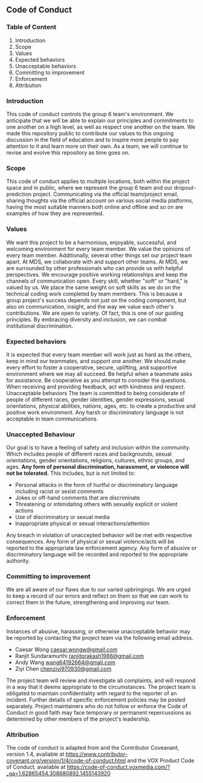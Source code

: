 ## Code of Conduct

### Table of Content

1. Introduction
2. Scope
3. Values
4. Expected behaviors
5. Unacceptable behaviors
6. Committing to improvement
7. Enforcement
8. Attribution



### Introduction

This code of conduct controls the group 6 team's environment. 
We anticipate that we will be able to explain our principles and commitments to one another on a high level, as well as respect one another on the team. We made this repository public to contribute our values to this ongoing discussion in the field of education and to inspire more people to pay attention to it and learn more on their own. As a team, we will continue to revise and evolve this repository as time goes on.

### Scope
This code of conduct applies to multiple locations, both within the project space and in public, where we represent the group 6 team and our dropout-prediction project. Communicating via the official team/project email, sharing thoughts via the official account on various social media platforms, having the most suitable manners both online and offline and so on are examples of how they are represented.

### Values
We want this project to be a harmonious, enjoyable, successful, and welcoming environment for every team member. We value the opinions of every team member. Additionally, several other things set our project team apart.
At MDS, we collaborate with and support other teams. At MDS, we are surrounded by other professionals who can provide us with helpful perspectives. We encourage positive working relationships and keep the channels of communication open.
Every skill, whether "soft" or "hard," is valued by us. We place the same weight on soft skills as we do on the technical coding work completed by team members. This is because a group project's success depends not just on the coding component, but also on communication, insight, and the way we value each other's contributions. 
We are open to variety. Of fact, this is one of our guiding principles. By embracing diversity and inclusion, we can combat institutional discrimination.


### Expected behaviors
It is expected that every team member will work just as hard as the others, keep in mind our teammates, and support one another. We should make every effort to foster a cooperative, secure, uplifting, and supportive environment where we may all succeed.
Be helpful when a teammate asks for assistance.
Be cooperative as you attempt to consider the questions.
When receiving and providing feedback, act with kindness and respect.
Unacceptable behaviors
The team is committed to being considerate of people of different races, gender identities, gender expressions, sexual orientations, physical abilities, nations, ages, etc. to create a productive and positive work environment. Any harsh or discriminatory language is not acceptable in team communications.

### Unaccepted Behaviour

Our goal is to have a feeling of safety and inclusion within the community. Which includes people of different races and backgrounds, sexual orientations, gender orientations, religions, cultures, ethnic groups, and ages. **Any form of personal discrimination, harassment, or violence will not be tolerated.**
This includes, but is not limited to:

- Personal attacks in the form of hurtful or discriminatory language including racist or sexist comments
- Jokes or off-hand comments that are discriminate
- Threatening or intimidating others with sexually explicit or violent actions
- Use of discriminatory or sexual media
- Inappropriate physical or sexual interactions/attention

Any breach in violation of unaccepted behavior will be met with respective consequences. Any form of physical or sexual violence/acts will be reported to the appropriate law enforcement agency. Any form of abusive or discriminatory language will be recorded and reported to the appropriate authority.


### Committing to improvement
We are all aware of our flaws due to our varied upbringings. We are urged to keep a record of our errors and reflect on them so that we can work to correct them in the future, strengthening and improving our team.

### Enforcement
Instances of abusive, harassing, or otherwise unacceptable behavior may be reported by contacting the project team via the following email address.
* Caesar Wong caesar.wongw@gmail.com
* Ranjit Sundaramurthi ranjitprakash1986@gmail.com
* Andy Wang wang64192664@gmail.com
* Ziyi Chen chenziyi970930@gmail.com

The project team will review and investigate all complaints, and will respond in a way that it deems appropriate to the circumstances. The project team is obligated to maintain confidentiality with regard to the reporter of an incident. Further details of specific enforcement policies may be posted separately.
Project maintainers who do not follow or enforce the Code of Conduct in good faith may face temporary or permanent repercussions as determined by other members of the project's leadership.

### Attribution
The code of conduct is adapted from and the Contributor Coveanant, version 1.4, available at https://www.contributor-covenant.org/version/1/4/code-of-conduct.html and the VOX Product Code of Conduct, available at https://code-of-conduct.voxmedia.com/?_ga=1.62865454.308680892.1455143920
